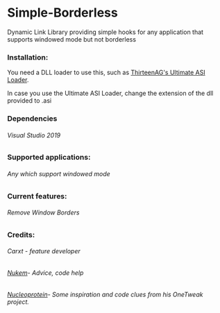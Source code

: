 # Simple-Borderless
Dynamic Link Library providing simple hooks for any application that supports windowed mode but not borderless

### Installation:

You need a DLL loader to use this, such as [ThirteenAG's Ultimate ASI Loader](https://github.com/ThirteenAG/Ultimate-ASI-Loader "Ultimate ASI Loader").

In case you use the Ultimate ASI Loader, change the extension of the dll provided to .asi

### Dependencies

###### Visual Studio 2019


### Supported applications:

###### Any which support windowed mode


### Current features:


###### Remove Window Borders



### Credits:

###### Carxt - feature developer
###### [Nukem](https://github.com/Nukem9 "Nukem's GitHub profile")- Advice, code help
###### [Nucleoprotein](https://github.com/Nucleoprotein "Nucleoprotein's GitHub profile")- Some inspiration and code clues from his OneTweak project.
